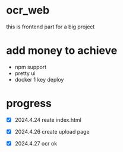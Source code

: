 # ocr_web
this is frontend part for a big project


# add money to achieve 
- npm support
- pretty ui
- docker 1 key deploy


# progress
- [x] 2024.4.24 reate index.html
- [x] 2024.4.26 create upload page
- [x] 2024.4.27 ocr ok



